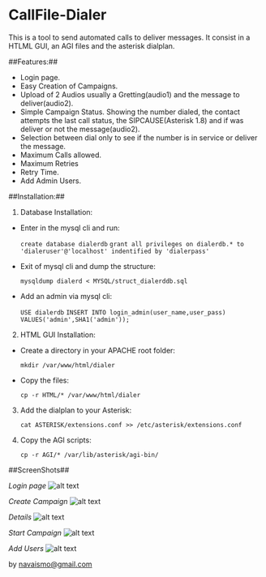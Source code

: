 CallFile-Dialer
==============

This is a tool to send automated calls to deliver messages. It consist in a HTLML GUI, an AGI files and the asterisk dialplan.


##Features:##

* Login page.
* Easy Creation of Campaigns.
* Upload of 2 Audios usually a Gretting(audio1) and the message to deliver(audio2).
* Simple Campaign Status. Showing the number dialed, the contact attempts the last call status, the SIPCAUSE(Asterisk 1.8) and if was deliver or not the message(audio2).
* Selection between dial only to see if the number is in service or deliver the message.
* Maximum Calls allowed.
* Maximum Retries
* Retry Time.
* Add Admin Users.


##Installation:##

1. Database Installation:
  * Enter in the mysql cli and run:

      `create database dialerdb`
      `grant all privileges on dialerdb.* to 'dialeruser'@'localhost' indentified by 'dialerpass'`

  * Exit of mysql cli and dump the structure:

      `mysqldump dialerd < MYSQL/struct_dialerddb.sql`

  * Add an admin via mysql cli:

      `USE dialerdb`
      `INSERT INTO login_admin(user_name,user_pass) VALUES('admin',SHA1('admin'));`   

2. HTML GUI Installation:
  * Create a directory in your APACHE root folder:

      `mkdir /var/www/html/dialer`

  * Copy the files:

      `cp -r HTML/* /var/www/html/dialer`

3. Add the dialplan to your Asterisk:

      `cat ASTERISK/extensions.conf >> /etc/asterisk/extensions.conf`

4. Copy the AGI scripts:
  
      `cp -r AGI/* /var/lib/asterisk/agi-bin/` 



##ScreenShots##

*Login page*
![alt text](http://dl.dropbox.com/u/1277237/dialer1.png)

*Create Campaign*
![alt text](http://dl.dropbox.com/u/1277237/dialer2.png)

*Details*
![alt text](http://dl.dropbox.com/u/1277237/dialer3.png)

*Start Campaign*
![alt text](http://dl.dropbox.com/u/1277237/dialer4.png)

*Add Users*
![alt text](http://dl.dropbox.com/u/1277237/dialer5.png)




by navaismo@gmail.com
